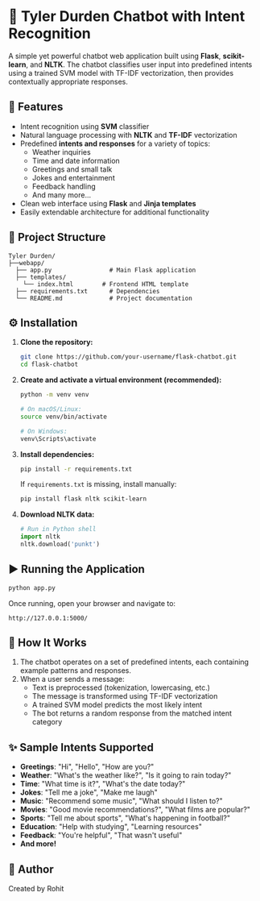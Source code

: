 # 🤖 Tyler Durden Chatbot with Intent Recognition

A simple yet powerful chatbot web application built using **Flask**, **scikit-learn**, and **NLTK**. The chatbot classifies user input into predefined intents using a trained SVM model with TF-IDF vectorization, then provides contextually appropriate responses.

## 🚀 Features

- Intent recognition using **SVM** classifier
- Natural language processing with **NLTK** and **TF-IDF** vectorization
- Predefined **intents and responses** for a variety of topics:
  - Weather inquiries
  - Time and date information
  - Greetings and small talk
  - Jokes and entertainment
  - Feedback handling
  - And many more...
- Clean web interface using **Flask** and **Jinja templates**
- Easily extendable architecture for additional functionality

## 📂 Project Structure

```
Tyler Durden/
├──webapp/
  ├── app.py                # Main Flask application
  ├── templates/
    └── index.html        # Frontend HTML template
  ├── requirements.txt      # Dependencies
  └── README.md             # Project documentation
```

## ⚙️ Installation

1. **Clone the repository:**

   ```bash
   git clone https://github.com/your-username/flask-chatbot.git
   cd flask-chatbot
   ```

2. **Create and activate a virtual environment (recommended):**

   ```bash
   python -m venv venv

   # On macOS/Linux:
   source venv/bin/activate

   # On Windows:
   venv\Scripts\activate
   ```

3. **Install dependencies:**

   ```bash
   pip install -r requirements.txt
   ```

   If `requirements.txt` is missing, install manually:

   ```bash
   pip install flask nltk scikit-learn
   ```

4. **Download NLTK data:**
   ```python
   # Run in Python shell
   import nltk
   nltk.download('punkt')
   ```

## ▶️ Running the Application

```bash
python app.py
```

Once running, open your browser and navigate to:

```
http://127.0.0.1:5000/
```

## 🧠 How It Works

1. The chatbot operates on a set of predefined intents, each containing example patterns and responses.
2. When a user sends a message:
   - Text is preprocessed (tokenization, lowercasing, etc.)
   - The message is transformed using TF-IDF vectorization
   - A trained SVM model predicts the most likely intent
   - The bot returns a random response from the matched intent category

## ✨ Sample Intents Supported

- **Greetings**: "Hi", "Hello", "How are you?"
- **Weather**: "What's the weather like?", "Is it going to rain today?"
- **Time**: "What time is it?", "What's the date today?"
- **Jokes**: "Tell me a joke", "Make me laugh"
- **Music**: "Recommend some music", "What should I listen to?"
- **Movies**: "Good movie recommendations?", "What films are popular?"
- **Sports**: "Tell me about sports", "What's happening in football?"
- **Education**: "Help with studying", "Learning resources"
- **Feedback**: "You're helpful", "That wasn't useful"
- **And more!**

## 👤 Author

Created by Rohit

